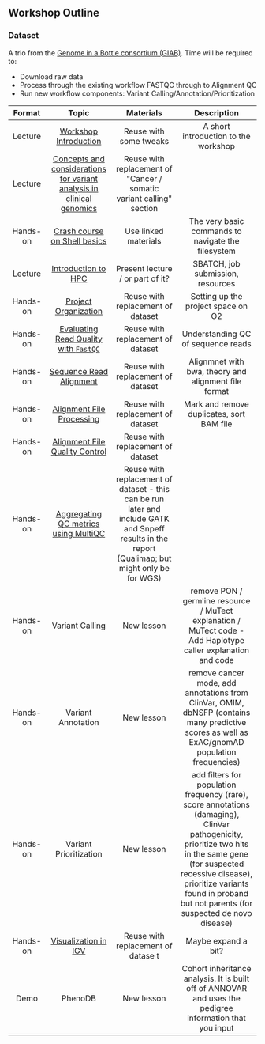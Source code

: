 ## Workshop Outline

### Dataset
A trio from the [Genome in a Bottle consortium (GIAB)](https://github.com/genome-in-a-bottle/giab_data_indexes). Time will be required to:
* Download raw data
* Process through the existing workflow FASTQC through to Alignment QC
* Run new workflow components: Variant Calling/Annotation/Prioritization

| Format |  Topic  | Materials | Description |
|:-----------:|:----------:|:--------:|:--------:|
| Lecture | [Workshop Introduction](../lectures/workshop_intro_slides.pdf) | Reuse with some tweaks | A short introduction to the workshop|
| Lecture | [Concepts and considerations for variant analysis in clinical genomics](https://hbctraining.github.io/variant_analysis/lectures/Variant_calling_intro.pdf) | Reuse with replacement of "Cancer / somatic variant calling" section |  |
| Hands-on | [Crash course on Shell basics](https://github.com/hbctraining/BMI713_Intro_to_HPC/blob/master/lessons/01_the_filesystem.md)| Use linked materials | The very basic commands to navigate the filesystem | 
| Lecture | [Introduction to HPC](https://github.com/hbctraining/BMI713_Intro_to_HPC/blob/master/slides/HPC_intro_O2_October2024_BMI713.pdf) | Present lecture / or part of it? | SBATCH, job submission, resources |
| Hands-on | [Project Organization](https://hbctraining.github.io/variant_analysis/lessons/01_data_organization.html) | Reuse with replacement of dataset | Setting up the project space on O2 |
| Hands-on | [Evaluating Read Quality with `FastQC`](https://hbctraining.github.io/variant_analysis/lessons/02_fastqc.html) | Reuse with replacement of dataset | Understanding QC of sequence reads |
| Hands-on | [Sequence Read Alignment](https://hbctraining.github.io/variant_analysis/lessons/03_sequence_alignment_theory.html) | Reuse with replacement of dataset | Alignmnet with bwa, theory and alignment file format |
| Hands-on | [Alignment File Processing ](https://hbctraining.github.io/variant_analysis/lessons/04_alignment_file_processing.html) | Reuse with replacement of dataset | Mark and remove duplicates, sort BAM file |
| Hands-on | [Alignment File Quality Control](https://hbctraining.github.io/variant_analysis/lessons/05_alignment_QC.html) | Reuse with replacement of dataset |  |
| Hands-on | [Aggregating QC metrics using MultiQC](https://hbctraining.github.io/variant_analysis/lessons/06_aggregate_multiqc.html) | Reuse with replacement of dataset - this can be run later and include GATK and Snpeff results in the report (Qualimap; but might only be for WGS) |  |
| Hands-on | Variant Calling | New lesson | remove PON / germline resource / MuTect explanation / MuTect code - Add Haplotype caller explanation and code |
| Hands-on | Variant Annotation | New lesson | remove cancer mode, add annotations from ClinVar, OMIM, dbNSFP (contains many predictive scores as well as ExAC/gnomAD population frequencies)  |
| Hands-on | Variant Prioritization| New lesson | add filters for population frequency (rare), score annotations (damaging), ClinVar pathogenicity, prioritize two hits in the same gene (for suspected recessive disease), prioritize variants found in proband but not parents (for suspected de novo disease) |
| Hands-on | [Visualization in IGV](https://hbctraining.github.io/variant_analysis/lessons/12_IGV.html) | Reuse with replacement of datase t | Maybe expand a bit? |
| Demo | PhenoDB| New lesson | Cohort inheritance analysis. It is built off of ANNOVAR and uses the pedigree information that you input |

